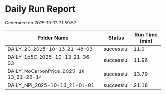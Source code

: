 # Daily Run Report
Generated on 2025-10-13 21:59:57

| Folder Name | Status     | Run Time (min) |
|-------------|------------|----------------|
| DAILY_2C_2025-10-13_21-48-03 | successful | 11.9 |
| DAILY_1p5C_2025-10-13_21-36-03 | successful | 11.96 |
| DAILY_NoCarbonPrice_2025-10-13_21-22-14 | successful | 13.79 |
| DAILY_NPi_2025-10-13_21-01-01 | successful | 21.18 |